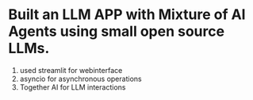 # Built an LLM APP with Mixture of AI Agents using small open source LLMs.
1. used streamlit for webinterface
2. asyncio for asynchronous operations
3. Together AI for LLM interactions


